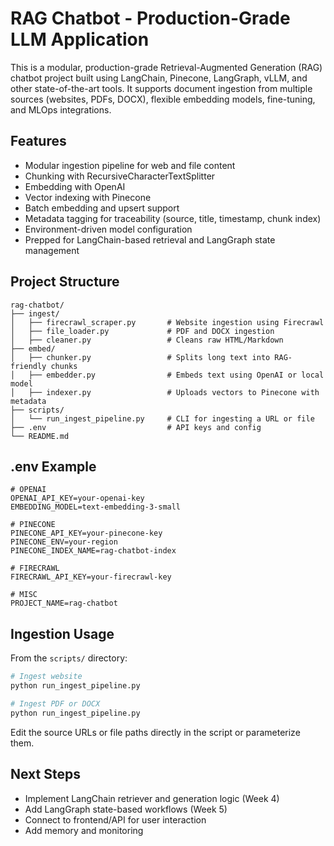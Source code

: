 # RAG Chatbot - Production-Grade LLM Application

This is a modular, production-grade Retrieval-Augmented Generation (RAG) chatbot project built using LangChain, Pinecone, LangGraph, vLLM, and other state-of-the-art tools. It supports document ingestion from multiple sources (websites, PDFs, DOCX), flexible embedding models, fine-tuning, and MLOps integrations.

## Features

- Modular ingestion pipeline for web and file content
- Chunking with RecursiveCharacterTextSplitter
- Embedding with OpenAI
- Vector indexing with Pinecone
- Batch embedding and upsert support
- Metadata tagging for traceability (source, title, timestamp, chunk index)
- Environment-driven model configuration
- Prepped for LangChain-based retrieval and LangGraph state management

## Project Structure

```
rag-chatbot/
├── ingest/
│   ├── firecrawl_scraper.py       # Website ingestion using Firecrawl
│   ├── file_loader.py             # PDF and DOCX ingestion
│   ├── cleaner.py                 # Cleans raw HTML/Markdown
├── embed/
│   ├── chunker.py                 # Splits long text into RAG-friendly chunks
│   ├── embedder.py                # Embeds text using OpenAI or local model
│   ├── indexer.py                 # Uploads vectors to Pinecone with metadata
├── scripts/
│   └── run_ingest_pipeline.py     # CLI for ingesting a URL or file
├── .env                           # API keys and config
└── README.md
```

## .env Example

```
# OPENAI
OPENAI_API_KEY=your-openai-key
EMBEDDING_MODEL=text-embedding-3-small

# PINECONE
PINECONE_API_KEY=your-pinecone-key
PINECONE_ENV=your-region
PINECONE_INDEX_NAME=rag-chatbot-index

# FIRECRAWL
FIRECRAWL_API_KEY=your-firecrawl-key

# MISC
PROJECT_NAME=rag-chatbot
```

## Ingestion Usage

From the `scripts/` directory:

```bash
# Ingest website
python run_ingest_pipeline.py

# Ingest PDF or DOCX
python run_ingest_pipeline.py
```

Edit the source URLs or file paths directly in the script or parameterize them.

## Next Steps

- Implement LangChain retriever and generation logic (Week 4)
- Add LangGraph state-based workflows (Week 5)
- Connect to frontend/API for user interaction
- Add memory and monitoring
